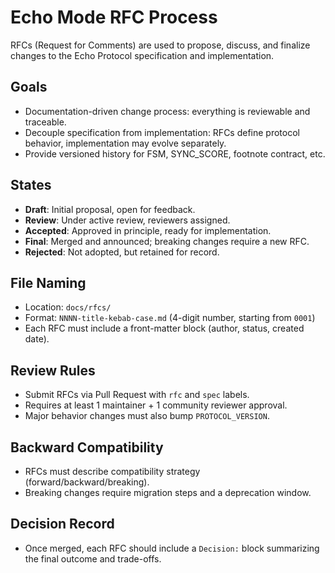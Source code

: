 # Echo Mode RFC Process

RFCs (Request for Comments) are used to propose, discuss, and finalize changes to the Echo Protocol specification and implementation.

## Goals
- Documentation-driven change process: everything is reviewable and traceable.
- Decouple specification from implementation: RFCs define protocol behavior, implementation may evolve separately.
- Provide versioned history for FSM, SYNC_SCORE, footnote contract, etc.

## States
- **Draft**: Initial proposal, open for feedback.
- **Review**: Under active review, reviewers assigned.
- **Accepted**: Approved in principle, ready for implementation.
- **Final**: Merged and announced; breaking changes require a new RFC.
- **Rejected**: Not adopted, but retained for record.

## File Naming
- Location: `docs/rfcs/`
- Format: `NNNN-title-kebab-case.md` (4-digit number, starting from `0001`)
- Each RFC must include a front-matter block (author, status, created date).

## Review Rules
- Submit RFCs via Pull Request with `rfc` and `spec` labels.
- Requires at least 1 maintainer + 1 community reviewer approval.
- Major behavior changes must also bump `PROTOCOL_VERSION`.

## Backward Compatibility
- RFCs must describe compatibility strategy (forward/backward/breaking).
- Breaking changes require migration steps and a deprecation window.

## Decision Record
- Once merged, each RFC should include a `Decision:` block summarizing the final outcome and trade-offs.
